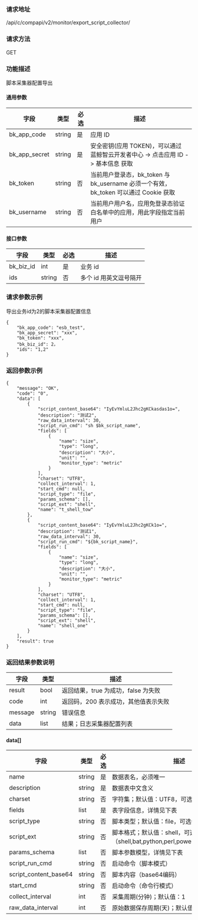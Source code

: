 
### 请求地址

/api/c/compapi/v2/monitor/export_script_collector/



### 请求方法

GET


### 功能描述

脚本采集器配置导出


#### 通用参数

| 字段 | 类型 | 必选 |  描述 |
|-----------|------------|--------|------------|
| bk_app_code  |  string    | 是 | 应用 ID     |
| bk_app_secret|  string    | 是 | 安全密钥(应用 TOKEN)，可以通过 蓝鲸智云开发者中心 -&gt; 点击应用 ID -&gt; 基本信息 获取 |
| bk_token     |  string    | 否 | 当前用户登录态，bk_token 与 bk_username 必须一个有效，bk_token 可以通过 Cookie 获取 |
| bk_username  |  string    | 否 | 当前用户用户名，应用免登录态验证白名单中的应用，用此字段指定当前用户 |

#### 接口参数

| 字段      | 类型   | 必选 | 描述                 |
| --------- | ------ | ---- | -------------------- |
| bk_biz_id | int    | 是   | 业务 id               |
| ids       | string | 否   | 多个 id 用英文逗号隔开 |

### 请求参数示例

导出业务id为2的脚本采集器配置信息

```
{
    "bk_app_code": "esb_test",
    "bk_app_secret": "xxx",
    "bk_token": "xxx",
    "bk_biz_id": 2，
    "ids": "1,2"
}
```

### 返回参数示例

```
{
    "message": "OK",
    "code": "0",
    "data": [
        {
            "script_content_base64": "IyEvYmluL2Jhc2gKCkasdas1o=",
            "description": "测试2",
            "raw_data_interval": 30,
            "script_run_cmd": "sh $bk_script_name",
            "fields": [
                {
                    "name": "size",
                    "type": "long",
                    "description": "大小",
                    "unit": "",
                    "monitor_type": "metric"
                }
            ],
            "charset": "UTF8",
            "collect_interval": 1,
            "start_cmd": null,
            "script_type": "file",
            "params_schema": [],
            "script_ext": "shell",
            "name": "t_shell_tow"
        },
        {
            "script_content_base64": "IyEvYmluL2Jhc2gKCk1o=",
            "description": "测试1",
            "raw_data_interval": 30,
            "script_run_cmd": "${bk_script_name}",
            "fields": [
                {
                    "name": "size",
                    "type": "long",
                    "description": "大小",
                    "unit": "",
                    "monitor_type": "metric"
                }
            ],
            "charset": "UTF8",
            "collect_interval": 1,
            "start_cmd": null,
            "script_type": "file",
            "params_schema": [],
            "script_ext": "shell",
            "name": "shell_one"
        }
    ],
    "result": true
}
```

### 返回结果参数说明

| 字段    | 类型   | 描述                                |
| ------- | ------ | ----------------------------------- |
| result  | bool   | 返回结果，true 为成功，false 为失败   |
| code    | int    | 返回码，200 表示成功，其他值表示失败 |
| message | string | 错误信息                            |
| data    | list   | 结果；日志采集器配置列表            |

#### data[]

| 字段                  | 类型   | 必选 | 描述                                                         |
| --------------------- | ------ | ---- | ------------------------------------------------------------ |
| name                  | string | 是   | 数据表名，必须唯一                                           |
| description           | string | 是   | 数据表中文含义                                               |
| charset               | string | 否   | 字符集；默认值：UTF8，可选值（UTF8,GBK）                     |
| fields                | list   | 是   | 表字段信息，详情见下表                                       |
| script_type           | string | 否   | 脚本类型；默认值：file，可选值（file,cmd）                   |
| script_ext            | string | 否   | 脚本格式；默认值：shell，可选值（shell,bat,python,perl,powershell,vbs,custom） |
| params_schema         | list   | 否   | 脚本参数模型，详情见下表                                     |
| script_run_cmd        | string | 否   | 启动命令（脚本模式）                                         |
| script_content_base64 | string | 否   | 脚本内容（base64编码）                                       |
| start_cmd             | string | 否   | 启动命令（命令行模式）                                       |
| collect_interval      | int    | 否   | 采集周期(分钟)；默认值：1                                    |
| raw_data_interval     | int    | 否   | 原始数据保存周期(天)；默认值：30                             |